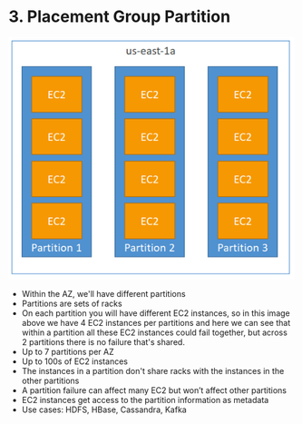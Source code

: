 # 3. Placement Group Partition

![3%20Placement%20Group%20Partition/Untitled.png](3%20Placement%20Group%20Partition/Untitled.png)

- Within the AZ, we'll have different partitions
- Partitions are sets of racks
- On each partition you will have different EC2 instances, so in this image above we have 4 EC2 instances per partitions and here we can see that within a partition all these EC2 instances could fail together, but across 2 partitions there is no failure that's shared.
- Up to 7 partitions per AZ
- Up to 100s of EC2 instances
- The instances in a partition don't share racks with the instances in the other partitions
- A partition failure can affect many EC2 but won’t affect other partitions
- EC2 instances get access to the partition information as metadata
- Use cases: HDFS, HBase, Cassandra, Kafka